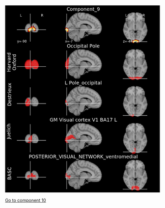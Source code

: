 ![9](preliminary/9.jpg "Component 9")

[Go to component 10](https://parietal-inria.github.io/MODL_atlas/128/10 "Component 10")
